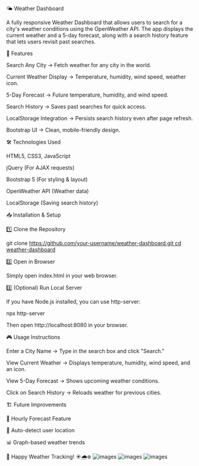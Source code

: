 🌤️ Weather Dashboard

A fully responsive Weather Dashboard that allows users to search for a city's weather conditions using the OpenWeather API. The app displays the current weather and a 5-day forecast, along with a search history feature that lets users revisit past searches.

🚀 Features

Search Any City → Fetch weather for any city in the world.

Current Weather Display → Temperature, humidity, wind speed, weather icon.

5-Day Forecast → Future temperature, humidity, and wind speed.

Search History → Saves past searches for quick access.

LocalStorage Integration → Persists search history even after page refresh.

Bootstrap UI → Clean, mobile-friendly design.

🛠️ Technologies Used

HTML5, CSS3, JavaScript

jQuery (For AJAX requests)

Bootstrap 5 (For styling & layout)

OpenWeather API (Weather data)

LocalStorage (Saving search history)

📥 Installation & Setup

1️⃣ Clone the Repository

git clone [https://github.com/your-username/weather-dashboard.git
cd weather-dashboard](https://github.com/liz0612/Weather-Dashboard)

2️⃣ Open in Browser

Simply open index.html in your web browser.

3️⃣ (Optional) Run Local Server

If you have Node.js installed, you can use http-server:

npx http-server

Then open http://localhost:8080 in your browser.

🎮 Usage Instructions

Enter a City Name → Type in the search box and click "Search."

View Current Weather → Displays temperature, humidity, wind speed, and an icon.

View 5-Day Forecast → Shows upcoming weather conditions.

Click on Search History → Reloads weather for previous cities.


🏗️ Future Improvements

🔄 Hourly Forecast Feature

📍 Auto-detect user location

📊 Graph-based weather trends



🎯 Happy Weather Tracking! ☀️🌧️❄️
![images](./assets/images/Screenshot%202025-02-10%20at%2011.18.48 AM.png)
![images](./assets/images/Screenshot%202025-02-10%20at%2011.18.51 AM.png)
![images](./assets/images/Screenshot%202025-02-10%20at%2011.19.05 AM.png)
